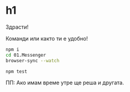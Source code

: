 # h1

Здрасти!

Команди или както ти е удобно!

```bash
npm i
cd 01.Messenger
browser-sync --watch

npm test
```

ПП: Ако имам време утре ще реша и другата.
